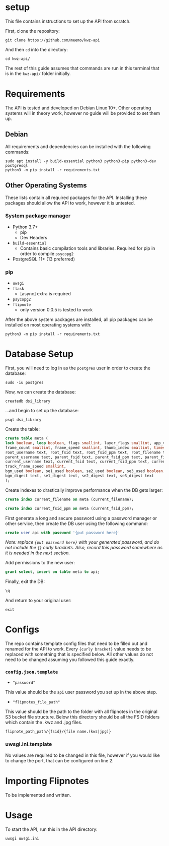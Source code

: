 # setup
This file contains instructions to set up the API from scratch.

First, clone the repository:

`git clone https://github.com/meemo/kwz-api`

And then `cd` into the directory:

`cd kwz-api/`

The rest of this guide assumes that commands are run in this terminal that is in the `kwz-api/` folder initially.


# Requirements
The API is tested and developed on Debian Linux 10+. 
Other operating systems will in theory work, however no guide will be provided to set them up.

## Debian
All requirements and dependencies can be installed with the following commands:

```shell
sudo apt install -y build-essential python3 python3-pip python3-dev postgresql
python3 -m pip install -r requirements.txt
```

## Other Operating Systems
These lists contain all required packages for the API. Installing these packages should allow the API to work, however it is untested.

### System package manager
- Python 3.7+ 
    - pip 
    - Dev Headers
- `build-essential`
    - Contains basic compilation tools and libraries. Required for pip in order to compile `psycopg2`
- PostgreSQL 11+ (13 preferred)

### pip
- `uwsgi`
- `flask`
    - [async] extra is required
- `psycopg2`
- `flipnote` 
    - only version 0.0.5 is tested to work

After the above system packages are installed, all pip packages can be installed on most operating systems with:

```shell
python3 -m pip install -r requirements.txt
```


# Database Setup
First, you will need to log in as the `postgres` user in order to create the database:

```shell
sudo -iu postgres
```

Now, we can create the database:

```shell
createdb dsi_library
```

...and begin to set up the database:

```shell
psql dsi_library
```

Create the table:

```sql
create table meta (
lock boolean, loop boolean, flags smallint, layer_flags smallint, app_version smallint,
frame_count smallint, frame_speed smallint, thumb_index smallint, timestamp bigint,
root_username text, root_fsid text, root_fsid_ppm text, root_filename text,
parent_username text, parent_fsid text, parent_fsid_ppm text, parent_filename text,
current_username text, current_fsid text, current_fsid_ppm text, current_filename text,
track_frame_speed smallint,
bgm_used boolean, se1_used boolean, se2_used boolean, se3_used boolean,
bgm_digest text, se1_digest text, se2_digest text, se3_digest text
);
```

Create indexes to drastically improve performance when the DB gets larger:

```sql
create index current_filename on meta (current_filename);
```

```sql
create index current_fsid_ppm on meta (current_fsid_ppm);
```

First generate a long and secure password using a password manager or other service, then create the DB user using the following command:

```sql
create user api with password '{put password here}'
```

*Note: replace `{put password here}` with your generated password, and do not include the `{}` curly brackets. Also, record this password somewhere as it is needed in the next section.*

Add permissions to the new user:

```sql
grant select, insert on table meta to api;
```

Finally, exit the DB:

```sql
\q
```

And return to your original user:

```shell
exit
```


# Configs
The repo contains template config files that need to be filled out and renamed for the API to work.
Every `{curly bracket}` value needs to be replaced with something that is specified below.
All other values do not need to be changed assuming you followed this guide exactly.

### `config.json.template`

- `"password"`

This value should be the `api` user password you set up in the above step.

- `"flipnotes_file_path"`

This value should be the path to the folder with all flipnotes in the original S3 bucket file structure.
Below this directory should be all the FSID folders which contain the .kwz and .jpg files.

`flipnote_path_path/{fsid}/{file name.(kwz|jpg)}`

### uwsgi.ini.template
No values are required to be changed in this file, however if you would like to change the port, that can be configured on line 2.

# Importing Flipnotes

To be implemented and written.


# Usage
To start the API, run this in the API directory:

```shell
uwsgi uwsgi.ini
```
